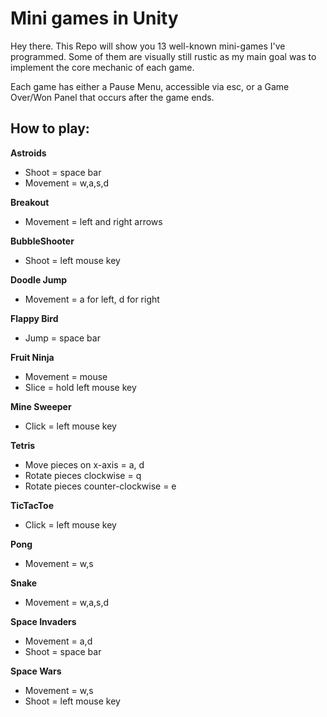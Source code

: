 # Mini games in Unity

Hey there. This Repo will show you 13 well-known mini-games I've programmed.
Some of them are visually still rustic as my main goal was to implement the core mechanic of each game.

Each game has either a Pause Menu, accessible via esc, or a Game Over/Won Panel that occurs after the game ends.

## How to play: 

**Astroids**
- Shoot = space bar
- Movement = w,a,s,d

**Breakout**
- Movement = left and right arrows

**BubbleShooter**
- Shoot = left mouse key

**Doodle Jump**
- Movement = a for left, d for right

**Flappy Bird**
- Jump = space bar

**Fruit Ninja**
- Movement = mouse
- Slice = hold left mouse key

**Mine Sweeper**
- Click = left mouse key

**Tetris**
- Move pieces on x-axis = a, d
- Rotate pieces clockwise = q
- Rotate pieces counter-clockwise = e

**TicTacToe**
- Click = left mouse key

**Pong**
- Movement = w,s

**Snake**
- Movement = w,a,s,d

**Space Invaders**
- Movement = a,d
- Shoot = space bar

**Space Wars**
- Movement = w,s
- Shoot = left mouse key

